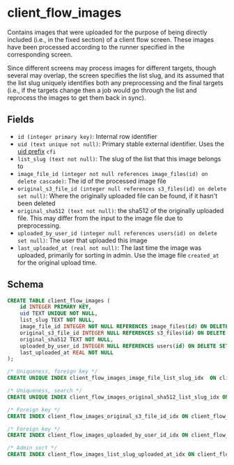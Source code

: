 # client_flow_images

Contains images that were uploaded for the purpose of being directly
included (i.e., in the fixed section) of a client flow screen. These
images have been processed according to the runner specified in the
corresponding screen.

Since different screens may process images for different targets, though several
may overlap, the screen specifies the list slug, and its assumed that the list
slug uniquely identifies both any preprocessing and the final targets (i.e.,
if the targets change then a job would go through the list and reprocess
the images to get them back in sync).

## Fields

- `id (integer primary key)`: Internal row identifier
- `uid (text unique not null)`: Primary stable external identifier. Uses the
  [uid prefix](../uid_prefixes.md) `cfi`
- `list_slug (text not null)`: The slug of the list that this image belongs to
- `image_file_id (integer not null references image_files(id) on delete cascade)`: The id of the processed image file
- `original_s3_file_id (integer null references s3_files(id) on delete set null)`:
  Where the originally uploaded file can be found, if it hasn't been deleted
- `original_sha512 (text not null)`: the sha512 of the originally uploaded file.
  This may differ from the input to the image file due to preprocessing.
- `uploaded_by_user_id (integer null references users(id) on delete set null)`:
  The user that uploaded this image
- `last_uploaded_at (real not null)`: The last time the image was uploaded, primarily
  for sorting in admin. Use the image file `created_at` for the original upload time.

## Schema

```sql
CREATE TABLE client_flow_images (
    id INTEGER PRIMARY KEY,
    uid TEXT UNIQUE NOT NULL,
    list_slug TEXT NOT NULL,
    image_file_id INTEGER NOT NULL REFERENCES image_files(id) ON DELETE CASCADE ON UPDATE RESTRICT,
    original_s3_file_id INTEGER NULL REFERENCES s3_files(id) ON DELETE SET NULL ON UPDATE RESTRICT,
    original_sha512 TEXT NOT NULL,
    uploaded_by_user_id INTEGER NULL REFERENCES users(id) ON DELETE SET NULL ON UPDATE RESTRICT,
    last_uploaded_at REAL NOT NULL
);

/* Uniqueness, foreign key */
CREATE UNIQUE INDEX client_flow_images_image_file_list_slug_idx  ON client_flow_images(image_file_id, list_slug);

/* Uniqueness, search */
CREATE UNIQUE INDEX client_flow_images_original_sha512_list_slug_idx ON client_flow_images(original_sha512, list_slug);

/* Foreign key */
CREATE INDEX client_flow_images_original_s3_file_id_idx ON client_flow_images(original_s3_file_id);

/* Foreign key */
CREATE INDEX client_flow_images_uploaded_by_user_id_idx ON client_flow_images(uploaded_by_user_id);

/* Admin sort */
CREATE INDEX client_flow_images_list_slug_uploaded_at_idx ON client_flow_images(list_slug, last_uploaded_at);
```
